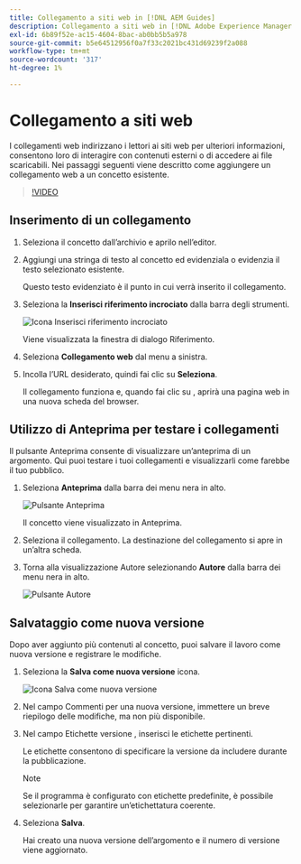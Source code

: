 ```yaml
---
title: Collegamento a siti web in [!DNL AEM Guides]
description: Collegamento a siti web in [!DNL Adobe Experience Manager Guides]
exl-id: 6b89f52e-ac15-4604-8bac-ab0bb5b5a978
source-git-commit: b5e64512956f0a7f33c2021bc431d69239f2a088
workflow-type: tm+mt
source-wordcount: '317'
ht-degree: 1%

---
```


# Collegamento a siti web

I collegamenti web indirizzano i lettori ai siti web per ulteriori informazioni, consentono loro di interagire con contenuti esterni o di accedere ai file scaricabili. Nei passaggi seguenti viene descritto come aggiungere un collegamento web a un concetto esistente.

>[!VIDEO](https://video.tv.adobe.com/v/336656?quality=12&learn=on)

## Inserimento di un collegamento

1. Seleziona il concetto dall’archivio e aprilo nell’editor.
2. Aggiungi una stringa di testo al concetto ed evidenziala o evidenzia il testo selezionato esistente.

   Questo testo evidenziato è il punto in cui verrà inserito il collegamento.
3. Seleziona la **Inserisci riferimento incrociato** dalla barra degli strumenti.

   ![Icona Inserisci riferimento incrociato](images/lesson-5/insert-crossref-icon.png)

   Viene visualizzata la finestra di dialogo Riferimento.


4. Seleziona **Collegamento web** dal menu a sinistra.
5. Incolla l’URL desiderato, quindi fai clic su **Seleziona**.

   Il collegamento funziona e, quando fai clic su , aprirà una pagina web in una nuova scheda del browser.

## Utilizzo di Anteprima per testare i collegamenti

Il pulsante Anteprima consente di visualizzare un’anteprima di un argomento. Qui puoi testare i tuoi collegamenti e visualizzarli come farebbe il tuo pubblico.

1. Seleziona **Anteprima** dalla barra dei menu nera in alto.

   ![Pulsante Anteprima](images/common/select-preview.png)

   Il concetto viene visualizzato in Anteprima.

1. Seleziona il collegamento.
La destinazione del collegamento si apre in un’altra scheda.
1. Torna alla visualizzazione Autore selezionando **Autore** dalla barra dei menu nera in alto.

   ![Pulsante Autore](images/lesson-5/author-map.png)


## Salvataggio come nuova versione

Dopo aver aggiunto più contenuti al concetto, puoi salvare il lavoro come nuova versione e registrare le modifiche.

1. Seleziona la **Salva come nuova versione** icona.

   ![Icona Salva come nuova versione](images/common/save-as-new-version.png)

1. Nel campo Commenti per una nuova versione, immettere un breve riepilogo delle modifiche, ma non più disponibile.
1. Nel campo Etichette versione , inserisci le etichette pertinenti.

   Le etichette consentono di specificare la versione da includere durante la pubblicazione.

   >[!NOTE]
   > 
   > Se il programma è configurato con etichette predefinite, è possibile selezionarle per garantire un’etichettatura coerente.

1. Seleziona **Salva**.

   Hai creato una nuova versione dell’argomento e il numero di versione viene aggiornato.
